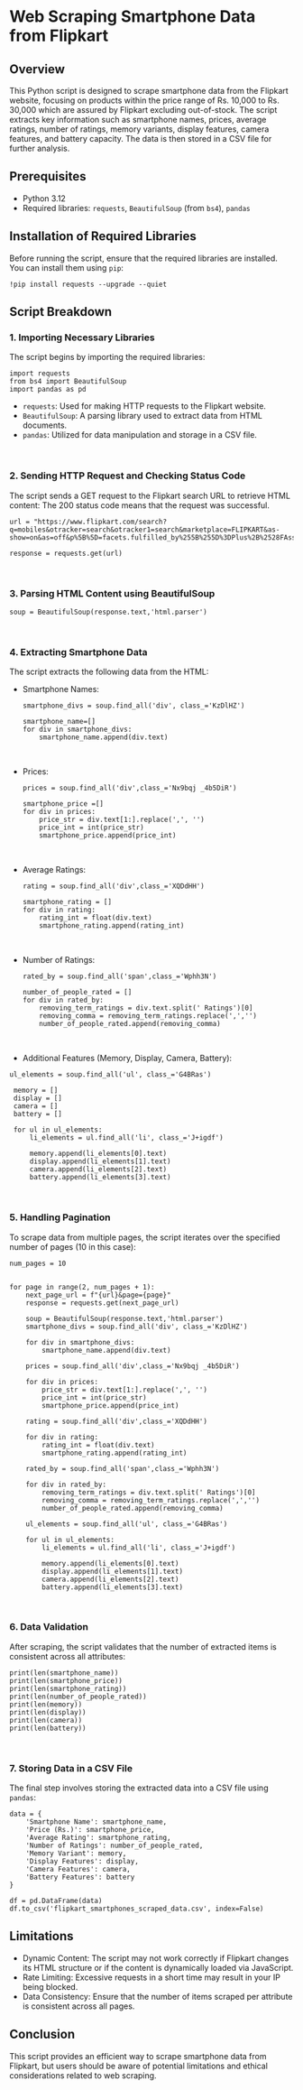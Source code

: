 # Web Scraping Smartphone Data from Flipkart
## Overview
This Python script is designed to scrape smartphone data from the Flipkart website, focusing on products within the price range of Rs. 10,000 to Rs. 30,000 which are assured by Flipkart excluding out-of-stock. The script extracts key information such as smartphone names, prices, average ratings, number of ratings, memory variants, display features, camera features, and battery capacity. The data is then stored in a CSV file for further analysis.

## Prerequisites
- Python 3.12
- Required libraries: `requests`, `BeautifulSoup` (from `bs4`), `pandas`

## Installation of Required Libraries
Before running the script, ensure that the required libraries are installed. You can install them using `pip`:
```
!pip install requests --upgrade --quiet
```
## Script Breakdown
### 1. Importing Necessary Libraries
The script begins by importing the required libraries:
```
import requests
from bs4 import BeautifulSoup
import pandas as pd
```
- `requests`: Used for making HTTP requests to the Flipkart website.
- `BeautifulSoup`: A parsing library used to extract data from HTML documents.
- `pandas`: Utilized for data manipulation and storage in a CSV file.
<br />

### 2. Sending HTTP Request and Checking Status Code
The script sends a GET request to the Flipkart search URL to retrieve HTML content:
The 200 status code means that the request was successful.
```
url = "https://www.flipkart.com/search?q=mobiles&otracker=search&otracker1=search&marketplace=FLIPKART&as-show=on&as=off&p%5B%5D=facets.fulfilled_by%255B%255D%3DPlus%2B%2528FAssured%2529&p%5B%5D=facets.price_range.from%3D10000&p%5B%5D=facets.price_range.to%3D30000&p%5B%5D=facets.availability%255B%255D%3DExclude%2BOut%2Bof%2BStock"

response = requests.get(url)
```
<br />

### 3. Parsing HTML Content using BeautifulSoup

```
soup = BeautifulSoup(response.text,'html.parser')
```
<br />

### 4. Extracting Smartphone Data
The script extracts the following data from the HTML:

- Smartphone Names:
  ```
  smartphone_divs = soup.find_all('div', class_='KzDlHZ')

  smartphone_name=[]
  for div in smartphone_divs:
      smartphone_name.append(div.text)
  ```
  <br />
  
- Prices:
  ```
  prices = soup.find_all('div',class_='Nx9bqj _4b5DiR')

  smartphone_price =[]
  for div in prices:
      price_str = div.text[1:].replace(',', '')
      price_int = int(price_str)
      smartphone_price.append(price_int)
  ```
  <br />
  
- Average Ratings:
  ```
  rating = soup.find_all('div',class_='XQDdHH')

  smartphone_rating = []
  for div in rating:
      rating_int = float(div.text)
      smartphone_rating.append(rating_int)
  ```
  <br />
  
- Number of Ratings:
  ```
  rated_by = soup.find_all('span',class_='Wphh3N')

  number_of_people_rated = []
  for div in rated_by:
      removing_term_ratings = div.text.split(' Ratings')[0]
      removing_comma = removing_term_ratings.replace(',','')
      number_of_people_rated.append(removing_comma)
  ```
  <br />
  
- Additional Features (Memory, Display, Camera, Battery):
 ```
 ul_elements = soup.find_all('ul', class_='G4BRas')

  memory = []
  display = []
  camera = []
  battery = []

  for ul in ul_elements:
      li_elements = ul.find_all('li', class_='J+igdf')
    
      memory.append(li_elements[0].text)
      display.append(li_elements[1].text)
      camera.append(li_elements[2].text)
      battery.append(li_elements[3].text)
```
<br />

### 5. Handling Pagination
To scrape data from multiple pages, the script iterates over the specified number of pages (10 in this case):

```
num_pages = 10


for page in range(2, num_pages + 1):
    next_page_url = f"{url}&page={page}"
    response = requests.get(next_page_url)

    soup = BeautifulSoup(response.text,'html.parser')
    smartphone_divs = soup.find_all('div', class_='KzDlHZ')
    
    for div in smartphone_divs:
        smartphone_name.append(div.text)

    prices = soup.find_all('div',class_='Nx9bqj _4b5DiR')
    
    for div in prices:
        price_str = div.text[1:].replace(',', '')
        price_int = int(price_str)
        smartphone_price.append(price_int)

    rating = soup.find_all('div',class_='XQDdHH')
    
    for div in rating:
        rating_int = float(div.text)
        smartphone_rating.append(rating_int)

    rated_by = soup.find_all('span',class_='Wphh3N')
    
    for div in rated_by:
        removing_term_ratings = div.text.split(' Ratings')[0]
        removing_comma = removing_term_ratings.replace(',','')
        number_of_people_rated.append(removing_comma)

    ul_elements = soup.find_all('ul', class_='G4BRas')

    for ul in ul_elements:
        li_elements = ul.find_all('li', class_='J+igdf')
    
        memory.append(li_elements[0].text)
        display.append(li_elements[1].text)
        camera.append(li_elements[2].text)
        battery.append(li_elements[3].text)
```
<br />

### 6. Data Validation
After scraping, the script validates that the number of extracted items is consistent across all attributes:
```
print(len(smartphone_name))
print(len(smartphone_price))
print(len(smartphone_rating))
print(len(number_of_people_rated))
print(len(memory))
print(len(display))
print(len(camera))
print(len(battery))
```
<br />

### 7. Storing Data in a CSV File
The final step involves storing the extracted data into a CSV file using `pandas`:
```
data = {
    'Smartphone Name': smartphone_name,
    'Price (Rs.)': smartphone_price,
    'Average Rating': smartphone_rating,
    'Number of Ratings': number_of_people_rated,
    'Memory Variant': memory,
    'Display Features': display,
    'Camera Features': camera,
    'Battery Features': battery
}

df = pd.DataFrame(data)
df.to_csv('flipkart_smartphones_scraped_data.csv', index=False)

```
## Limitations
- Dynamic Content: The script may not work correctly if Flipkart changes its HTML structure or if the content is dynamically loaded via JavaScript.
- Rate Limiting: Excessive requests in a short time may result in your IP being blocked.
- Data Consistency: Ensure that the number of items scraped per attribute is consistent across all pages.

## Conclusion
This script provides an efficient way to scrape smartphone data from Flipkart, but users should be aware of potential limitations and ethical considerations related to web scraping.


